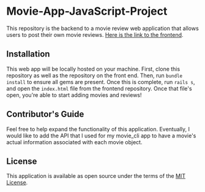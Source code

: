 # Movie-App-JavaScript-Project

This repository is the backend to a movie review web application that allows users to post their own movie reviews. [Here is the link to the frontend](https://github.com/atcarter/movieappfrontend).

## Installation

This web app will be locally hosted on your machine. First, clone this repository as well as the repository on the front end. Then, run `bundle install` to ensure all gems are present. Once this is complete, run `rails s`, and open the `index.html` file from the frontend repository. Once that file's open, you're able to start adding movies and reviews!

## Contributor's Guide

Feel free to help expand the functionality of this application. Eventually, I would like to add the API that I used for my movie_cli app to have a movie's actual information associated with each movie object.

## License

This application is available as open source under the terms of the [MIT License](http://opensource.org/licenses/MIT).
